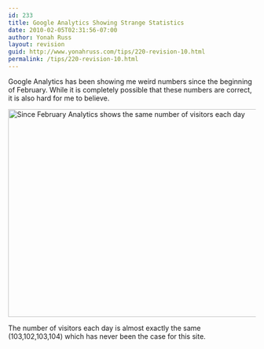 ```yaml
---
id: 233
title: Google Analytics Showing Strange Statistics
date: 2010-02-05T02:31:56-07:00
author: Yonah Russ
layout: revision
guid: http://www.yonahruss.com/tips/220-revision-10.html
permalink: /tips/220-revision-10.html
---
```

Google Analytics has been showing me weird numbers since the beginning of February. While it is completely possible that these numbers are correct, it is also hard for me to believe.

[<img class="wp-image-226 alignleft" title="AnalyticsStats" src="http://www.yonahruss.com/wordpress/wp-content/uploads/2010/02/AnalyticsStats2.jpg" alt="Since February Analytics shows the same number of visitors each day" width="584" height="424" />](http://www.yonahruss.com/wordpress/wp-content/uploads/2010/02/AnalyticsStats2.jpg)

The number of visitors each day is almost exactly the same (103,102,103,104) which has never been the case for this site.